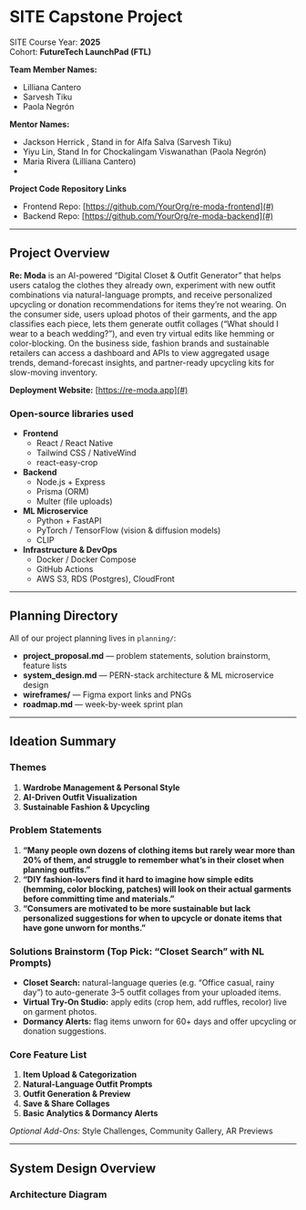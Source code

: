 # SITE Capstone Project

SITE Course Year: **2025**  
Cohort: **FutureTech LaunchPad (FTL)**  

**Team Member Names:**  
- Lilliana Cantero
- Sarvesh Tiku
- Paola Negrón

**Mentor Names:**  
- Jackson Herrick , Stand in for Alfa Salva (Sarvesh Tiku)
- Yiyu Lin, Stand In for Chockalingam Viswanathan (Paola Negrón)
- Maria Rivera (Lilliana Cantero)
- 

**Project Code Repository Links**
- Frontend Repo: [https://github.com/YourOrg/re-moda-frontend](#)  
- Backend Repo: [https://github.com/YourOrg/re-moda-backend](#)

---

## Project Overview

**Re: Moda** is an AI-powered “Digital Closet & Outfit Generator” that helps users catalog the clothes they already own, experiment with new outfit combinations via natural-language prompts, and receive personalized upcycling or donation recommendations for items they’re not wearing. On the consumer side, users upload photos of their garments, and the app classifies each piece, lets them generate outfit collages (“What should I wear to a beach wedding?”), and even try virtual edits like hemming or color-blocking. On the business side, fashion brands and sustainable retailers can access a dashboard and APIs to view aggregated usage trends, demand-forecast insights, and partner-ready upcycling kits for slow-moving inventory.

**Deployment Website:** [https://re-moda.app](#)

### Open-source libraries used

- **Frontend**
  - React / React Native
  - Tailwind CSS / NativeWind
  - react-easy-crop
- **Backend**  
  - Node.js + Express
  - Prisma (ORM)
  - Multer (file uploads)
- **ML Microservice**
  - Python + FastAPI  
  - PyTorch / TensorFlow (vision & diffusion models)  
  - CLIP
- **Infrastructure & DevOps**  
  - Docker / Docker Compose
  - GitHub Actions 
  - AWS S3, RDS (Postgres), CloudFront 

---

## Planning Directory

All of our project planning lives in `planning/`:

- **project_proposal.md** — problem statements, solution brainstorm, feature lists  
- **system_design.md** — PERN-stack architecture & ML microservice design  
- **wireframes/** — Figma export links and PNGs  
- **roadmap.md** — week-by-week sprint plan  

---

## Ideation Summary

### Themes  
1. **Wardrobe Management & Personal Style**  
2. **AI-Driven Outfit Visualization**  
3. **Sustainable Fashion & Upcycling**

### Problem Statements  
1. **“Many people own dozens of clothing items but rarely wear more than 20% of them, and struggle to remember what’s in their closet when planning outfits.”**  
2. **“DIY fashion-lovers find it hard to imagine how simple edits (hemming, color blocking, patches) will look on their actual garments before committing time and materials.”**  
3. **“Consumers are motivated to be more sustainable but lack personalized suggestions for when to upcycle or donate items that have gone unworn for months.”**

### Solutions Brainstorm (Top Pick: “Closet Search” with NL Prompts)  
- **Closet Search:** natural-language queries (e.g. “Office casual, rainy day”) to auto-generate 3–5 outfit collages from your uploaded items.  
- **Virtual Try-On Studio:** apply edits (crop hem, add ruffles, recolor) live on garment photos.  
- **Dormancy Alerts:** flag items unworn for 60+ days and offer upcycling or donation suggestions.

### Core Feature List  
1. **Item Upload & Categorization**  
2. **Natural-Language Outfit Prompts**  
3. **Outfit Generation & Preview**  
4. **Save & Share Collages**  
5. **Basic Analytics & Dormancy Alerts**  

_Optional Add-Ons:_ Style Challenges, Community Gallery, AR Previews

---

## System Design Overview

### Architecture Diagram  
